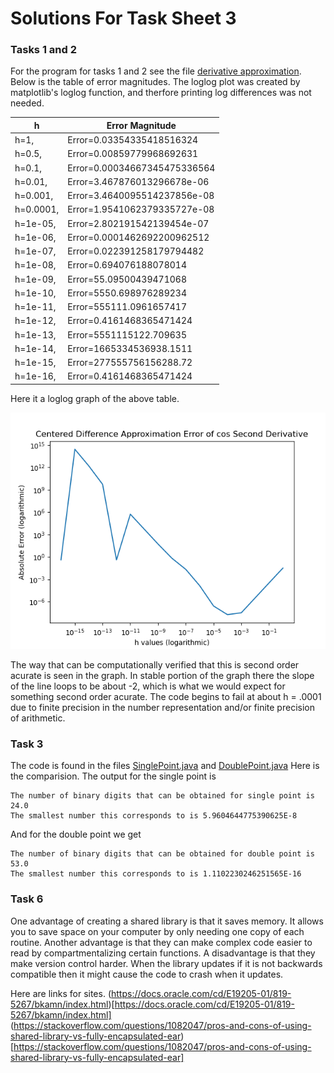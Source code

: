 # Solutions For Task Sheet 3

### Tasks 1 and 2

For the program for tasks 1 and 2 see the file [derivative approximation](../sheet2/derivative_approximation.py). Below is the table of error magnitudes. The loglog plot was created by matplotlib's loglog function, and therfore printing log differences was not needed.

| h        | Error Magnitude |
|---------|------------------------------|
| h=1,      | Error=0.03354335418516324 |
| h=0.5,    | Error=0.00859779968692631 |
| h=0.1,    | Error=0.00034667345475336564 |
| h=0.01,   | Error=3.467876013296678e-06 |
| h=0.001,  | Error=3.4640095514237856e-08 |
| h=0.0001, | Error=1.9541062379335727e-08 |
| h=1e-05,  | Error=2.802191542139454e-07 |
| h=1e-06,  | Error=0.0001462692200962512 |
| h=1e-07,  | Error=0.022391258179794482 |
| h=1e-08,  | Error=0.694076188078014 |
| h=1e-09,  | Error=55.09500439471068 |
| h=1e-10,  | Error=5550.698976289234 |
| h=1e-11,  | Error=555111.0961657417 |
| h=1e-12,  | Error=0.4161468365471424 |
| h=1e-13,  | Error=5551115122.709635 |
| h=1e-14,  | Error=1665334536938.1511 |
| h=1e-15,  | Error=277555756156288.72 |
| h=1e-16,  | Error=0.4161468365471424 |

Here it a loglog graph of the above table.

![image](../sheet2/loglogdiff.png)

The way that can be computationally verified that this is second order acurate is seen in the graph. In stable portion of the graph there the slope of the line loops to be about -2, which is what we would expect for something second order acurate. The code begins to fail at about h = .0001 due to  finite precision in the number representation and/or finite precision of arithmetic.

### Task 3
The code is found in the files [SinglePoint.java](src/SinglePoint.java) and [DoublePoint.java](src/DoublePoint.java)
Here is the comparision. The output for the single point is 

```
The number of binary digits that can be obtained for single point is 24.0
The smallest number this corresponds to is 5.9604644775390625E-8

```
And for the double point we get

```
The number of binary digits that can be obtained for double point is 53.0
The smallest number this corresponds to is 1.1102230246251565E-16

```
### Task 6
One advantage of creating a shared library is that it saves memory. It allows you to save space on your computer by only needing one copy of each routine. Another advantage is that they can make complex code easier to read by compartmentalizing certain functions. A disadvantage is that they make version control harder. When the library updates if it is not backwards compatible then it might cause the code to crash when it updates.

Here are links for sites.
(https://docs.oracle.com/cd/E19205-01/819-5267/bkamn/index.html)[https://docs.oracle.com/cd/E19205-01/819-5267/bkamn/index.html]
(https://stackoverflow.com/questions/1082047/pros-and-cons-of-using-shared-library-vs-fully-encapsulated-ear)[https://stackoverflow.com/questions/1082047/pros-and-cons-of-using-shared-library-vs-fully-encapsulated-ear]

